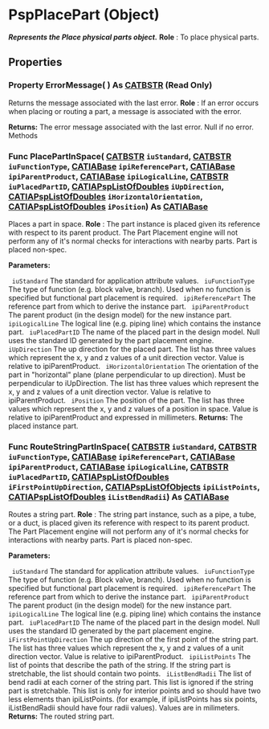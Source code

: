 # PspPlacePart (Object)

**_Represents the Place physical parts object._**
**Role** : To place physical parts.

## Properties

### Property **ErrorMessage**( ) As [CATBSTR](../System/typedef_CATBSTR_8129.md) (Read Only)

Returns the message associated with the last error.
**Role** : If an error occurs when placing or routing a part, a message is associated with the error.

**Returns:**      The error message associated with the last error. Null if no error.  Methods

### Func **PlacePartInSpace**( [CATBSTR](../System/typedef_CATBSTR_8129.md)  `iuStandard`,  [CATBSTR](../System/typedef_CATBSTR_8129.md)  `iuFunctionType`,  [CATIABase](../System/interface_AnyObject_17321.md)  `ipiReferencePart`,  [CATIABase](../System/interface_AnyObject_17321.md)  `ipiParentProduct`,  [CATIABase](../System/interface_AnyObject_17321.md)  `ipiLogicalLine`,  [CATBSTR](../System/typedef_CATBSTR_8129.md)  `iuPlacedPartID`,  [CATIAPspListOfDoubles](../CATPlantShipInterfaces/interface_PspListOfDoubles_53834.md)  `iUpDirection`,  [CATIAPspListOfDoubles](../CATPlantShipInterfaces/interface_PspListOfDoubles_53834.md)  `iHorizontalOrientation`,  [CATIAPspListOfDoubles](../CATPlantShipInterfaces/interface_PspListOfDoubles_53834.md)  `iPosition`) As [CATIABase](../System/interface_AnyObject_17321.md)

Places a part in space.
**Role** : The part instance is placed given its reference with respect to its parent product. The Part Placement engine will not perform any of it's normal checks for interactions with nearby parts. Part is placed non-spec.

**Parameters:**

` iuStandard`      The standard for application attribute values.
` iuFunctionType`      The type of function (e.g. block valve, branch). Used when no function is specified but functional part placement is required.
` ipiReferencePart`      The reference part from which to derive the instance part.
` ipiParentProduct`      The parent product (in the design model) for the new instance part.
` ipiLogicalLine`      The logical line (e.g. piping line) which contains the instance part.
` iuPlacedPartID`      The name of the placed part in the design model. Null uses the standard ID generated by the part placement engine.
` iUpDirection`      The up direction for the placed part. The list has three values which represent the x, y and z values of a unit direction vector. Value is relative to ipiParentProduct.
` iHorizontalOrientation`      The orientation of the part in "horizontal" plane (plane perpendicular to up direction). Must be perpendicular to iUpDirection. The list has three values which represent the x, y and z values of a unit direction vector. Value is relative to ipiParentProduct.
` iPosition`      The position of the part. The list has three values which represent the x, y and z values of a position in space. Value is relative to ipiParentProduct and expressed in millimeters.
**Returns:**      The placed instance part.  
### Func **RouteStringPartInSpace**( [CATBSTR](../System/typedef_CATBSTR_8129.md)  `iuStandard`,  [CATBSTR](../System/typedef_CATBSTR_8129.md)  `iuFunctionType`,  [CATIABase](../System/interface_AnyObject_17321.md)  `ipiReferencePart`,  [CATIABase](../System/interface_AnyObject_17321.md)  `ipiParentProduct`,  [CATIABase](../System/interface_AnyObject_17321.md)  `ipiLogicalLine`,  [CATBSTR](../System/typedef_CATBSTR_8129.md)  `iuPlacedPartID`,  [CATIAPspListOfDoubles](../CATPlantShipInterfaces/interface_PspListOfDoubles_53834.md)  `iFirstPointUpDirection`,  [CATIAPspListOfObjects](../CATPlantShipInterfaces/interface_PspListOfObjects_53716.md)  `ipiListPoints`,  [CATIAPspListOfDoubles](../CATPlantShipInterfaces/interface_PspListOfDoubles_53834.md)  `iListBendRadii`) As [CATIABase](../System/interface_AnyObject_17321.md)

Routes a string part.
**Role** : The string part instance, such as a pipe, a tube, or a duct, is placed given its reference with respect to its parent product. The Part Placement engine will not perform any of it's normal checks for interactions with nearby parts. Part is placed non-spec.

**Parameters:**

` iuStandard`      The standard for application attribute values.
` iuFunctionType`      The type of function (e.g. Block valve, branch). Used when no function is specified but functional part placement is required.
` ipiReferencePart`      The reference part from which to derive the instance part.
` ipiParentProduct`      The parent product (in the design model) for the new instance part.
` ipiLogicalLine`      The logical line (e.g. piping line) which contains the instance part.
` iuPlacedPartID`      The name of the placed part in the design model. Null uses the standard ID generated by the part placement engine.
` iFirstPointUpDirection`      The up direction of the first point of the string part. The list has three values which represent the x, y and z values of a unit direction vector. Value is relative to ipiParentProduct.
` ipiListPoints`      The list of points that describe the path of the string. If the string part is stretchable, the list should contain two points.
` iListBendRadii`      The list of bend radii at each corner of the string part. This list is ignored if the string part is stretchable. This list is only for interior points and so should have two less elements than ipiListPoints. (for example, if ipiListPoints has six points, iListBendRadii should have four radii values). Values are in milimeters.
**Returns:**      The routed string part.